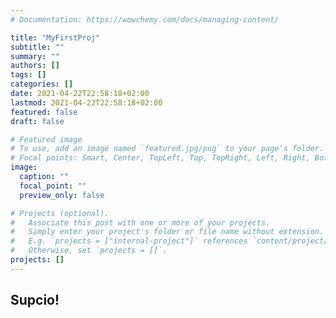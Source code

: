 ```yaml
---
# Documentation: https://wowchemy.com/docs/managing-content/

title: "MyFirstProj"
subtitle: ""
summary: ""
authors: []
tags: []
categories: []
date: 2021-04-22T22:58:18+02:00
lastmod: 2021-04-22T22:58:18+02:00
featured: false
draft: false

# Featured image
# To use, add an image named `featured.jpg/png` to your page's folder.
# Focal points: Smart, Center, TopLeft, Top, TopRight, Left, Right, BottomLeft, Bottom, BottomRight.
image:
  caption: ""
  focal_point: ""
  preview_only: false

# Projects (optional).
#   Associate this post with one or more of your projects.
#   Simply enter your project's folder or file name without extension.
#   E.g. `projects = ["internal-project"]` references `content/project/deep-learning/index.md`.
#   Otherwise, set `projects = []`.
projects: []
---
```


## Supcio!